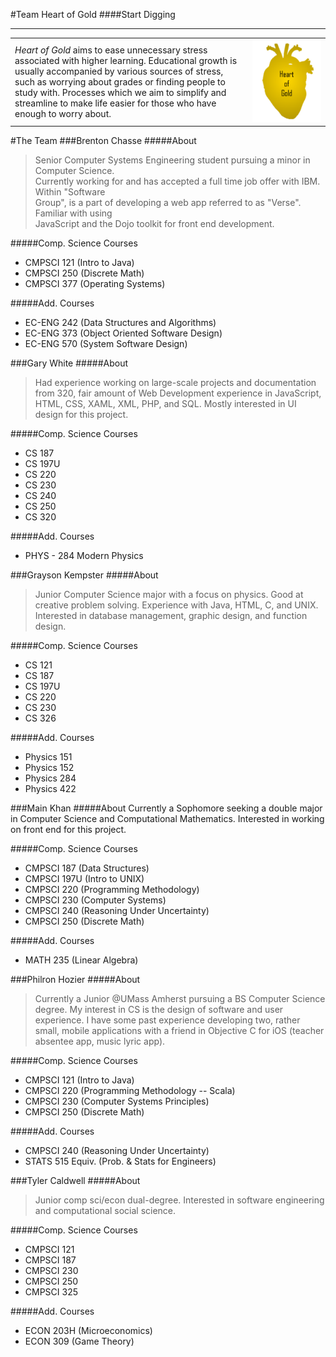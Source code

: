 #Team Heart of Gold
####Start Digging

<hr>
<table border="0" width="100%">
<tr>
<td width="75%">
<i>Heart of Gold</i> aims to ease unnecessary stress associated with higher learning. Educational growth is usually accompanied by various sources of stress, such as worrying about grades or finding people to study with. Processes which we aim to simplify and streamline to make life easier for those who have enough to worry about.
</td>
<td align="right">
<img src="Images/logo1.png" alt="Heart of Gold" height="132" width="110">
</td>
</tr>
</table>

#The Team
###Brenton Chasse 
#####About
>Senior Computer Systems Engineering student pursuing a minor in Computer Science.  
Currently working for and has accepted a full time job offer with IBM. Within "Software  
Group", is a part of developing a web app referred to as "Verse". Familiar with using  
JavaScript and the Dojo toolkit for front end development.

#####Comp. Science Courses
* CMPSCI 121 (Intro to Java)
* CMPSCI 250 (Discrete Math)
* CMPSCI 377 (Operating Systems)

#####Add. Courses
* EC-ENG 242 (Data Structures and Algorithms)
* EC-ENG 373 (Object Oriented Software Design)
* EC-ENG 570 (System Software Design)

###Gary White
#####About
>Had experience working on large-scale projects and documentation from 320, fair amount of Web Development experience in JavaScript, HTML, CSS, XAML, XML, PHP, and SQL. Mostly interested in UI design for this project.

#####Comp. Science Courses

* CS 187
* CS 197U
* CS 220
* CS 230
* CS 240
* CS 250
* CS 320

#####Add. Courses

* PHYS - 284 Modern Physics

###Grayson Kempster
#####About
>Junior Computer Science major with a focus on physics. Good at creative problem solving. Experience with Java, HTML, C, and UNIX. Interested in database management, graphic design, and function design.

#####Comp. Science Courses
* CS 121
* CS 187
* CS 197U
* CS 220
* CS 230
* CS 326

#####Add. Courses
* Physics 151
* Physics 152
* Physics 284
* Physics 422

###Main Khan
#####About
Currently a Sophomore seeking a double major in Computer Science and Computational Mathematics. Interested in working on front end for this project.

#####Comp. Science Courses
* CMPSCI 187  (Data Structures)
* CMPSCI 197U (Intro to UNIX)
* CMPSCI 220  (Programming Methodology)
* CMPSCI 230  (Computer Systems)
* CMPSCI 240  (Reasoning Under Uncertainty)
* CMPSCI 250  (Discrete Math)

#####Add. Courses
* MATH 235 (Linear Algebra)

###Philron Hozier
#####About
>Currently a Junior @UMass Amherst pursuing a BS Computer Science degree. My interest in CS is the design of software and user experience.  I have some past experience developing two, rather small, mobile applications with a friend in Objective C for iOS (teacher absentee app, music lyric app).    

#####Comp. Science Courses
* CMPSCI 121 (Intro to Java)
* CMPSCI 220 (Programming Methodology -- Scala)
* CMPSCI 230 (Computer Systems Principles)
* CMPSCI 250 (Discrete Math)

#####Add. Courses
* CMPSCI 240 (Reasoning Under Uncertainty)
* STATS 515 Equiv. (Prob. & Stats for Engineers)

###Tyler Caldwell
#####About
>Junior comp sci/econ dual-degree. Interested in software engineering and computational social science.

#####Comp. Science Courses
* CMPSCI 121
* CMPSCI 187
* CMPSCI 230
* CMPSCI 250
* CMPSCI 325

#####Add. Courses
* ECON 203H (Microeconomics)
* ECON 309 (Game Theory)
